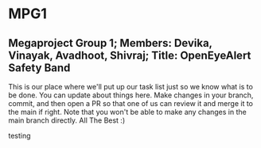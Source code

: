 # MPG1
Megaproject Group 1;
Members: Devika, Vinayak, Avadhoot, Shivraj; 
Title: OpenEyeAlert Safety Band
----------------------------------------------------
This is our place where we'll put up our task list just so we know what is to be done.
You can update about things here.
Make changes in your branch, commit, and then open a PR so that one of us can review it and merge it to the main if right. 
Note that you won't be able to make any changes in the main branch directly. 
All The Best :)

testing

